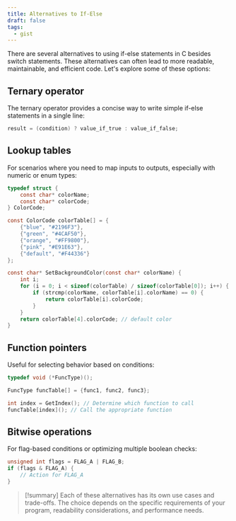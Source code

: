 ```yaml
---
title: Alternatives to If-Else
draft: false
tags:
  - gist
---
```


There are several alternatives to using if-else statements in C besides switch statements. These alternatives can often lead to more readable, maintainable, and efficient code. Let's explore some of these options:

## Ternary operator

The ternary operator provides a concise way to write simple if-else statements in a single line:

```c
result = (condition) ? value_if_true : value_if_false;
```

## Lookup tables

For scenarios where you need to map inputs to outputs, especially with numeric or enum types:

```c
typedef struct {
    const char* colorName;
    const char* colorCode;
} ColorCode;

const ColorCode colorTable[] = {
    {"blue", "#2196F3"},
    {"green", "#4CAF50"},
    {"orange", "#FF9800"},
    {"pink", "#E91E63"},
    {"default", "#F44336"}
};

const char* SetBackgroundColor(const char* colorName) {
    int i;
    for (i = 0; i < sizeof(colorTable) / sizeof(colorTable[0]); i++) {
        if (strcmp(colorName, colorTable[i].colorName) == 0) {
            return colorTable[i].colorCode;
        }
    }
    return colorTable[4].colorCode; // default color
}
```

## Function pointers

Useful for selecting behavior based on conditions:

```c
typedef void (*FuncType)();

FuncType funcTable[] = {func1, func2, func3};

int index = GetIndex(); // Determine which function to call
funcTable[index](); // Call the appropriate function
```

## Bitwise operations

For flag-based conditions or optimizing multiple boolean checks:

```c
unsigned int flags = FLAG_A | FLAG_B;
if (flags & FLAG_A) {
    // Action for FLAG_A
}
```
> [!summary]
> Each of these alternatives has its own use cases and trade-offs. The choice depends on the specific requirements of your program, readability considerations, and performance needs.

